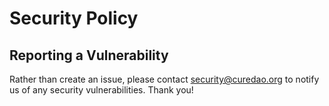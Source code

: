 # Security Policy

## Reporting a Vulnerability

Rather than create an issue, please contact security@curedao.org to notify us of any security vulnerabilities. Thank you!
